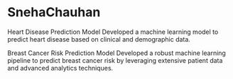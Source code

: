# SnehaChauhan

Heart Disease Prediction Model 
Developed a machine learning model to predict heart disease based on clinical and demographic data.

Breast Cancer Risk Prediction Model
Developed a robust machine learning pipeline to predict breast cancer risk by leveraging extensive patient data and
advanced analytics techniques.
